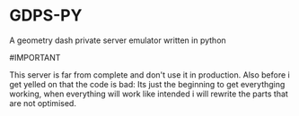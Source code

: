 # GDPS-PY
A geometry dash private server emulator written in python

#IMPORTANT

This server is far from complete and don't use it in production. Also before i get yelled on that the code is bad: Its just the beginning to get everythging working, when everything will work like intended i will rewrite the parts that are not optimised.
